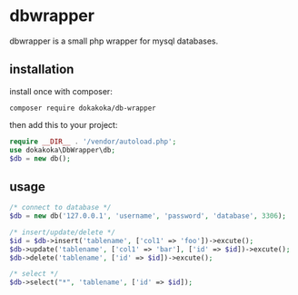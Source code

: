 #  dbwrapper 

dbwrapper is a small php wrapper for mysql databases.

## installation

install once with composer:

```
composer require dokakoka/db-wrapper
```

then add this to your project:

```php
require __DIR__ . '/vendor/autoload.php';
use dokakoka\DbWrapper\db;
$db = new db();
```

## usage

```php
/* connect to database */
$db = new db('127.0.0.1', 'username', 'password', 'database', 3306);

/* insert/update/delete */
$id = $db->insert('tablename', ['col1' => 'foo'])->excute();
$db->update('tablename', ['col1' => 'bar'], ['id' => $id])->excute();
$db->delete('tablename', ['id' => $id])->excute();

/* select */
$db->select("*", 'tablename', ['id' => $id]);

```